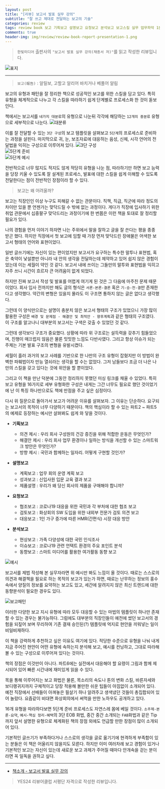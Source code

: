 ```yaml
---  
layout: post  
title: "[리뷰] 보고서 발표 실무 강의"  
subtitle: "잘 쓰고 제대로 전달하는 보고의 기술"  
categories: review  
tags: review book 보고 기획보고 설명보고 요청보고 분석보고 보고스킬 실무 업무파악 1분보고  
comments: true  
header-img: img/review/review-book-report-presentation-1.png
---  
```

  
> `한빛미디어` 출판사의 `"보고서 발표 실무 강의(채종서 저)"`를 읽고 작성한 리뷰입니다.  

![표지](https://theorydb.github.io/assets/img/review/review-book-report-presentation-1.png)  

---

> `보고(報告)` : 알릴보, 고할고
> 알리어 바치거나 베풀어 알림

보고의 유형과 패턴을 잘 정리한 책으로 성공적인 보고를 위한 스킬을 담고 있다. 특히 유형을 체계적으로 나누고 각 스킬을 따라하기 쉽게 단계별로 프로세스화 한 것이 돋보인다.

책에서는 보고서를 `네가지 대분류`의 유형으로 나눈뒤 각각에 해당하는 `12개의 중분류` 유형으로 세부적으로 나눈다. 
![대분류](https://theorydb.github.io/assets/img/review/review-book-report-presentation-2.png)  

이를 잘 전달할 수 있는 `3단 구성`의 보고 템플릿을 살펴보고 `5단계`의 프로세스로 준비하는 과정을 살핀다. 마지막으로 귀, 눈, 보조자료에 대응하는 음성, 신체, 시각 언어의 전달법을 익히는 구성으로 이루어져 있다.
![3단 구성](https://theorydb.github.io/assets/img/review/review-book-report-presentation-4.png)  
![5단계 준비](https://theorydb.github.io/assets/img/review/review-book-report-presentation-5.png)  
![5단계 예시](https://theorydb.github.io/assets/img/review/review-book-report-presentation-7.png)  

전반적으로 너무 많지도 적지도 않게 적당히 유형을 나눈 점, 따라하기만 하면 보고 능력을 당장 키울 수 있도록 잘 설계된 프로세스, 발표에 대한 스킬을 쉽게 이해할 수 있도록 전달한다는 점이 전반적인 장점이라 할 수 있다. 

> 보고는 왜 어려울까?

보고는 직장인인 이상 누구도 피해갈 수 없는 관문이다. 직책, 직급, 직군에 따라 정도의 차이만 있을 뿐 언젠가는 맞닥드릴 수 밖에 없는 과정이다. 게다가 직장에 입사하기 위한 취업 관문에서 십중팔구 맞닥드리는 과정이기에 한 번쯤은 이런 책을 토대로 잘 정리할 필요가 있다.

나의 경험을 먼저 이야기 하자면 나는 주위에서 말을 잘하고 글을 잘 쓴다는 평을 종종 받곤 했다. 하지만 직장에서 첫 보고에 임할 때 가장 먼저 맞닥드린 장애물은 어색한 보고서 형태의 언어와 표현이었다. 

일반 글쓰기에는 자신이 있는 편이었지만 보고서가 요구하는 특수한 말투나 표현법, 혹은 축약이 낯설뿐만 아니라 내 안의 생각을 전달하는데 제약하고 있어 쉽지 않은 경험이었는데 이는 세월이 약인 것 같다. 보고서 내에 쓰이는 그들만의 말투와 표현법을 익히고 자주 쓰니 시간이 흐르자 큰 어려움이 없게 되었다.

하지만 진짜 보고서 작성 및 발표를 어렵게 여기게 된 것은 그 다음에 마주친 문제 때문이었다. 회사 입사 전까지만 해도 글의 형식은 `서론-본론-결론` 혹은 `기-승-전-결`만 존재한다고 생각했다. 약간의 변형은 있을지 몰라도 이 구조면 통하지 않는 글은 없다고 생각했다. 

그런데 이 양식만으로는 설명이 충분치 않은 보고서 형태의 구조가 있었으니 가장 많이 활용한 구성은 `배경 및 문제점 - 해결안 및 최적안 - 향후계획`과 같은 형태의 구조였다. 이 구조를 알고나니 대부분의 보고서는 구색은 갖출 수 있었던 것 같다.

그런데 생각보다 구조가 중요했다. 상황에 따라 위 구조로는 설득력을 갖추기 힘들었으며, 진행이 매끄럽지 않음은 물론 밋밋한 느낌도 다반사였다. 그리고 항상 이슈가 되는 주제는 기본 발표 구조의 변형을 유발시켰다. 

세월이 흘러 과거의 보고 사례를 기반으로 한 나만의 구조 유형이 잡혔지만 이 방법이 완벽한 파훼법이자 만능 열쇠라는 생각을 할 수는 없었다. 그저 남들보다 조금 더 나은 나만의 스킬을 갖고 있다는 것에 위안을 할 뿐이었다. 

그리고 이 책을 만난 덕분에 그동안 정리하지 못했던 미싱 링크를 채울 수 있었다. 특히 보고 유형을 16가지로 세부 유형화한 구성은 내게는 그간 너무도 필요로 했던 것이었기에 난 이 특징 하나만으로도 책에 만점을 주고 싶은 심정이다. 

다시 위 질문으로 돌아가서 보고가 어려운 이유를 살펴보자. 그 이유는 단순하다. 요구되는 보고서의 목적이 너무 다양하기 때문이다. 책의 핵심이라 할 수 있는 파트2 ~ 파트5의 예제로 등장하는 예시만 살펴봐도 쉽게 와 닿을 것이다.

* __기획보고__   
  * 의견 제시 : 우리 회사 구성원의 건강 증진을 위해 적합한 운동은 무엇인가?
  * 해결안 제시 : 우리 회사 업무 환경이나 일하는 방식을 개선할 수 있는 스마트워크 방안은 무엇인가?
  * 방향 제시 : 국민과 함께하는 일자리. 어떻게 구현할 것인가?

* __설명보고__  
  * 계획보고 : 업무 회의 운영 계획 보고 
  * 성과보고 : 신입사원 입문 교육 결과 보고 
  * 제품설명 : 우리가 왜 당신 회사의 제품을 구매해야 합니까?

* __요청보고__  
  * 협조보고 : 코로나19 대응을 위한 국민과 각 부처에 대한 협조 보고
  * 검토보고 : 화상회의 SW 도입을 위한 내외부 전문가 검토 의견 보고 
  * 대응보고 : 1인 가구 증가에 따른 HMR(간편식) 시장 대응 방안

* __분석보고__  
  * 현상보고 : 가족 다양성에 대한 국민 인식조사 
  * 이슈보고 : 코로나19 관련 언택트 환경의 주요 포인트 분석
  * 동향보고 : 스마트 미디어를 활용한 여가활동 동향 보고 

![예시](https://theorydb.github.io/assets/img/review/review-book-report-presentation-6.png)  

보고서를 제법 작성해 본 실무자라면 위 예시만 봐도 느낌이 올 것이다. 때로는 스스로의 의견과 해결책을 필요로 하는 목적의 보고가 있는가 하면, 때로는 난무하는 정보의 홍수속에서 양질의 정보를 요약하는 보고도 있고, 세간에 알려지지 않은 최신 트렌드에 대한 동향분석이 필요한 경우도 있다. 

![보고패턴](https://theorydb.github.io/assets/img/review/review-book-report-presentation-6.png)  

이러한 다양한 보고 지시 유형에 따라 모두 대응할 수 있는 마법의 템플릿이 하나만 존재할 수 있는 경우는 불가능하다. 그럼에도 대부분의 직장인들이 예전에 썼던 보고서의 경험을 되짚어 보며 무리하여 기존 결재 승인된(?) 템플릿에 억지로 현안을 끼워넣는 일이 비일비재하다.

이 책을 강력하게 추천하고 싶은 이유도 여기에 있다. 적당한 수준으로 유형을 나눠 내게 지금 주어진 현안이 어떤 유형에 속하는지 분석해 보고, 예시를 컨닝하고, 그대로 따라해볼 수 있는 구성으로 이루어져 있다는 것이다. 

책의 장점은 이것만이 아니다. 파트6에는 실전에서 대응해야 할 요령이 그림과 함께 제시되어 있어 빠른 시간내에 재미있게 읽을 수 있다. 

목을 통해 이루어지는 보고 화법은 물론, 목소리의 속도나 톤의 변화 스킬, 바른자세와 보디랭귀지까지 구체적이고 당장 적용해 볼만한 쉬운 팁들이 아낌없이 소개되어 있다. 예전 직장에서 선배들이 아껴놓은 필살기 하나 알려주고 생색냈던 것들이 총집합되어 있어 놀랐다. 요즘같이 비대면 화상회의에서 써먹을 만한 노하우도 공개하고 있다. 

16개 유형을 따라하다보면 5단계 준비 프로세스도 자연스레 몸에 베일 것이다. `소주제-본론-요약`, `예시-핵심 정리-혜택`의 3단 EOB 화법, 중간 중간 소개되는 `FAB`화법과 같은 Tip까지 앞서 설명한 유형으로 체계화된 책의 장점 외에도 언급할 만한 장점이 많이 소개되어 있다. 

기본적인 글쓰기가 부족하다거나 스스로의 생각을 글로 옮기기에 현격하게 부족함이 있는 분들은 이 책은 어울리지 않을지도 모른다. 하지만 이미 여러차례 보고 경험이 있거나 기본적인 보고는 자신이 있는데 새로운 보고 과제가 주어질 때마다 안개속을 걷는 분이라면 꼭 일독을 권하고 싶다. 

---

* [책소개 - 보고서 발표 실무 강의](http://www.yes24.com/Product/Goods/101902381)

> YES24 리뷰어클럽 서평단 자격으로 작성한 리뷰입니다.